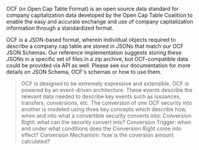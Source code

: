 OCF (or Open Cap Table Format) is an open source data standard for company capitalization data developed by the Open Cap Table Coalition to enable the easy and accurate exchange and use of company capitalization information through a standardized format.

OCF is a JSON-based format, wherein individual objects required to describe a company cap table are stored in JSONs that match our OCF JSON Schemas. Our reference implementation suggests storing these JSONs in a specific set of files in a zip archive, but OCF-compatible data could be provided via API as well. Please see our documentation for more details on JSON Schema, OCF's schemas or how to use them.

> OCF is designed to be extremely expressive and extensible. 
> OCF is powered by an event-driven architecture. These events describe the relevant data needed to describe key events such as issuances, transfers, conversions, etc.
> The conversion of one OCF security into another is modeled using three key concepts which describe how, when and into what a convertible security converts into:
> Conversion Right: what can the security convert into?
> Conversion Trigger: when and under what conditions does the Conversion Right come into effect?
> Conversion Mechanism: how is the coversion amount calculated?